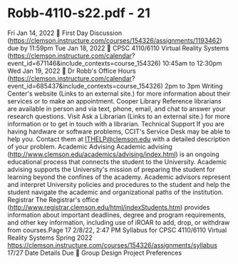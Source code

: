 # Robb-4110-s22.pdf - 21

Fri Jan 14, 2022  First Day Discussion
(https://clemson.instructure.com/courses/154326/assignments/1193462)
due by 11:59pm
Tue Jan 18, 2022
 CPSC 4110/6110 Virtual Reality
Systems
(https://clemson.instructure.com/calendar?
event_id=671146&include_contexts=course_154326)
10:45am to 12:30pm
Wed Jan 19, 2022  Dr Robb's Office Hours
(https://clemson.instructure.com/calendar?
event_id=685437&include_contexts=course_154326)
2pm to 3pm
Writing Center's website (Links to an external site.) for more information about their services or to make
an appointment.
Cooper Library
Reference librarians are available in person and via text, phone, email, and chat to answer your
research questions. Visit Ask a Librarian (Links to an external site.) for more information or to get in
touch with a librarian.
Technical Support
If you are having hardware or software problems, CCIT's Service Desk may be able to help you. Contact
them at ITHELP@clemson.edu with a detailed description of your problem.
Academic Advising
Academic advising (http://www.clemson.edu/academics/advising/index.html) is an ongoing educational
process that connects the student to the University. Academic advising supports the University's mission
of preparing the student for learning beyond the confines of the academy. Academic advisors represent
and interpret University policies and procedures to the student and help the student navigate the
academic and organizational paths of the institution.
Registrar
The Registrar's office (http://www.registrar.clemson.edu/html/indexStudents.htm) provides information
about important deadlines, degree and program requirements, and other key information, including use
of iROAR to add, drop, or withdraw from courses.Page 17
2/8/22, 2:47 PM Syllabus for CPSC 4110/6110 Virtual Reality Systems Spring 2022
https://clemson.instructure.com/courses/154326/assignments/syllabus 17/27
Date Details Due
 Group Design Project
Preferences